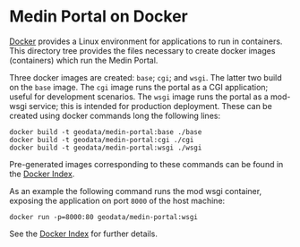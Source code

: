 # Medin Portal on Docker

[Docker](http://www.docker.io/) provides a Linux environment for
applications to run in containers.  This directory tree provides the
files necessary to create docker images (containers) which run the
Medin Portal.

Three docker images are created: `base`; `cgi`; and `wsgi`.  The
latter two build on the `base` image.  The `cgi` image runs the portal
as a CGI application; useful for development scenarios.  The `wsgi`
image runs the portal as a mod-wsgi service; this is intended for
production deployment. These can be created using docker commands long
the following lines:

    docker build -t geodata/medin-portal:base ./base
    docker build -t geodata/medin-portal:cgi ./cgi
    docker build -t geodata/medin-portal:wsgi ./wsgi

Pre-generated images corresponding to these commands can be found in
the [Docker Index](https://index.docker.io/).

As an example the following command runs the mod wsgi container,
exposing the application on port `8000` of the host machine:

    docker run -p=8000:80 geodata/medin-portal:wsgi

See the [Docker Index](https://index.docker.io/u/geodata/medin-portal/)
for further details.
